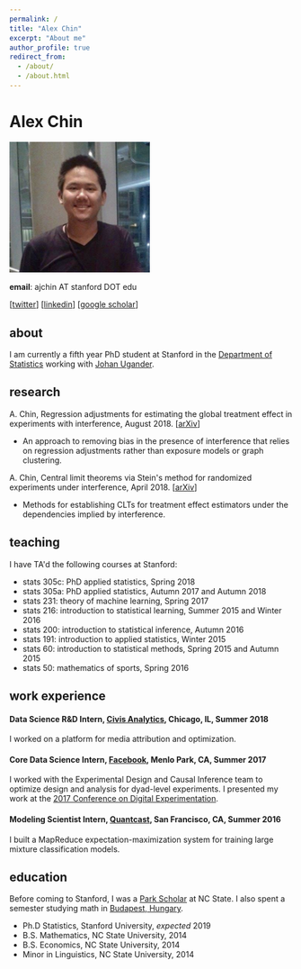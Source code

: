 ```yaml
---
permalink: /
title: "Alex Chin"
excerpt: "About me"
author_profile: true
redirect_from: 
  - /about/
  - /about.html
---
```


# Alex Chin

<img src="profile.png" width="250">

**email**: ajchin AT stanford DOT edu

[[twitter](https://twitter.com/ajwchin)] [[linkedin](https://www.linkedin.com/in/ajwchin/)] [[google scholar](https://scholar.google.com/citations?user=l-qCAaAAAAAJ&hl=en)]


## about

I am currently a fifth year PhD student at Stanford in the [Department of Statistics](https://statistics.stanford.edu/) working with [Johan Ugander](https://web.stanford.edu/~jugander/).



## research

A. Chin, Regression adjustments for estimating the global treatment effect in experiments with interference, August 2018.  [[arXiv](https://arxiv.org/abs/1808.08683)]
* An approach to removing bias in the presence of interference that relies on regression adjustments rather than exposure models or graph clustering.

A. Chin, Central limit theorems via Stein's method for randomized experiments under interference, April 2018. [[arXiv](https://arxiv.org/abs/1804.03105)]
* Methods for establishing CLTs for treatment effect estimators under the dependencies implied by interference.

## teaching

I have TA'd the following courses at Stanford:

* stats 305c: PhD applied statistics, Spring 2018
* stats 305a: PhD applied statistics, Autumn 2017 and Autumn 2018
* stats 231: theory of machine learning, Spring 2017
* stats 216: introduction to statistical learning, Summer 2015 and Winter 2016
* stats 200: introduction to statistical inference, Autumn 2016
* stats 191: introduction to applied statistics, Winter 2015
* stats 60: introduction to statistical methods, Spring 2015 and Autumn 2015
* stats 50: mathematics of sports, Spring 2016


## work experience

#### Data Science R&D Intern, [Civis Analytics](https://www.civisanalytics.com/), Chicago, IL, Summer 2018
I worked on a platform for media attribution and optimization.

#### Core Data Science Intern, [Facebook](https://research.fb.com/category/data-science/), Menlo Park, CA, Summer 2017
I worked with the Experimental Design and Causal Inference team to optimize design and analysis for dyad-level experiments.  I presented my work at the [2017 Conference on Digital Experimentation](http://ide.mit.edu/sites/default/files/agendas/CODE%202017%20Agenda.pdf).

#### Modeling Scientist Intern, [Quantcast](https://www.quantcast.com/), San Francisco, CA, Summer 2016
I built a MapReduce expectation-maximization system for training large mixture classification models.

## education

Before coming to Stanford, I was a [Park Scholar](https://park.ncsu.edu/) at NC State.  I also spent a semester studying math in [Budapest, Hungary](https://www.budapestsemesters.com/).

* Ph.D Statistics, Stanford University, *expected* 2019
* B.S. Mathematics, NC State University, 2014
* B.S. Economics, NC State University, 2014
* Minor in Linguistics, NC State University, 2014
